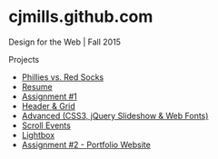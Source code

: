 # cjmills.github.com

Design for the Web | Fall 2015

Projects 
* [Phillies vs. Red Socks](http://cjmills.github.com/phillies "Philles vs RedSocks")
* [Resume](http://cjmills.github.com/Resume "Resume")
* [Assignment #1](http://cjmills.github.com/Assignment1 "Assignment #1")
* [Header & Grid](http://cjmills.github.com/Header "Header & Grid")
* [Advanced (CSS3, jQuery Slideshow & Web Fonts)](http://cjmills.github.com/Advanced "Advanced")
* [Scroll Events](http://cjmills.github.com/Scroll "Scroll Events")
* [Lightbox](http://cjmills.github.com/Lightbox "Lightbox")
* [Assignment #2 - Portfolio Website](http://cjmills.github.com/Assigment2 "Assignment #2")